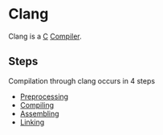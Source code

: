 # Clang
Clang is a [C](../Week-1-C/CS50x_C.md) [Compiler](./CS50x_Compiler.md).

## Steps
Compilation through clang occurs in 4 steps
- [Preprocessing](./CS50x_Preprocessing.md)
- [Compiling](./CS50x_Compiling.md)
- [Assembling](./CS50x_Assembling.md)
- [Linking](./CS50x_Linking.md)
